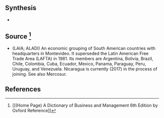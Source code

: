 ## Synthesis
- 
## Source [^1]
- (LAIA; ALADI) An economic grouping of South American countries with headquarters in Montevideo. It superseded the Latin American Free Trade Area (LAFTA) in 1981. Its members are Argentina, Bolivia, Brazil, Chile, Colombia, Cuba, Ecuador, Mexico, Panama, Paraguay, Peru, Uruguay, and Venezuela. Nicaragua is currently (2017) in the process of joining. See also Mercosur.
## References

[^1]: [[(Home Page) A Dictionary of Business and Management 6th Edition by Oxford Reference]]